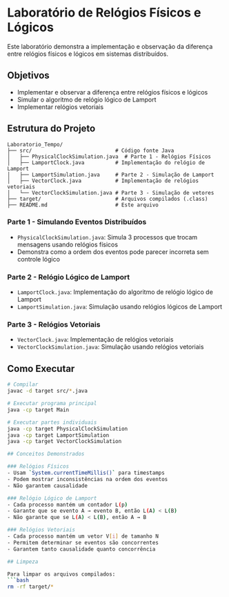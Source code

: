 # Laboratório de Relógios Físicos e Lógicos

Este laboratório demonstra a implementação e observação da diferença entre relógios físicos e lógicos em sistemas distribuídos.

## Objetivos
- Implementar e observar a diferença entre relógios físicos e lógicos
- Simular o algoritmo de relógio lógico de Lamport
- Implementar relógios vetoriais

## Estrutura do Projeto

```
Laboratorio_Tempo/
├── src/                           # Código fonte Java
│   ├── PhysicalClockSimulation.java  # Parte 1 - Relógios Físicos
│   ├── LamportClock.java          # Implementação do relógio de Lamport
│   ├── LamportSimulation.java     # Parte 2 - Simulação de Lamport
│   ├── VectorClock.java           # Implementação de relógios vetoriais
│   └── VectorClockSimulation.java # Parte 3 - Simulação de vetores
├── target/                        # Arquivos compilados (.class)
├── README.md                      # Este arquivo
```

### Parte 1 - Simulando Eventos Distribuídos
- `PhysicalClockSimulation.java`: Simula 3 processos que trocam mensagens usando relógios físicos
- Demonstra como a ordem dos eventos pode parecer incorreta sem controle lógico

### Parte 2 - Relógio Lógico de Lamport
- `LamportClock.java`: Implementação do algoritmo de relógio lógico de Lamport
- `LamportSimulation.java`: Simulação usando relógios lógicos de Lamport

### Parte 3 - Relógios Vetoriais
- `VectorClock.java`: Implementação de relógios vetoriais
- `VectorClockSimulation.java`: Simulação usando relógios vetoriais

## Como Executar


```bash
# Compilar
javac -d target src/*.java

# Executar programa principal
java -cp target Main

# Executar partes individuais
java -cp target PhysicalClockSimulation
java -cp target LamportSimulation
java -cp target VectorClockSimulation

## Conceitos Demonstrados

### Relógios Físicos
- Usam `System.currentTimeMillis()` para timestamps
- Podem mostrar inconsistências na ordem dos eventos
- Não garantem causalidade

### Relógio Lógico de Lamport
- Cada processo mantém um contador L(p)
- Garante que se evento A → evento B, então L(A) < L(B)
- Não garante que se L(A) < L(B), então A → B

### Relógios Vetoriais
- Cada processo mantém um vetor V[i] de tamanho N
- Permitem determinar se eventos são concorrentes
- Garantem tanto causalidade quanto concorrência

## Limpeza

Para limpar os arquivos compilados:
```bash
rm -rf target/*
```
